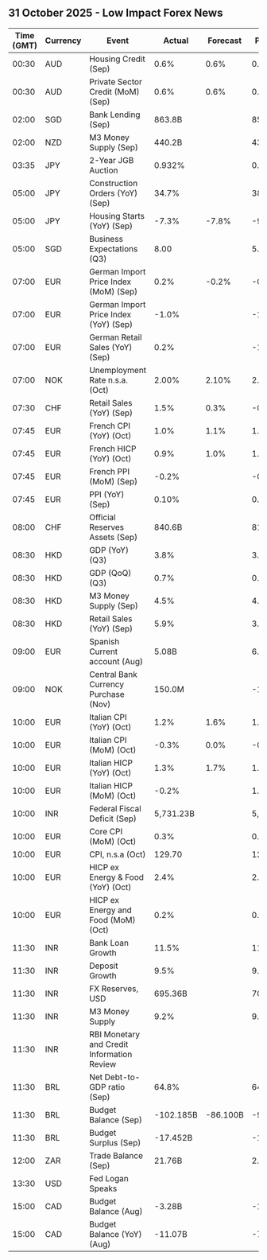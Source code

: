 ## 31 October 2025 - Low Impact Forex News

| Time (GMT) | Currency | Event | Actual | Forecast | Previous |
|------|----------|-------|--------|----------|----------|
| 00:30 | AUD | Housing Credit (Sep) | 0.6% | 0.6% | 0.6% |
| 00:30 | AUD | Private Sector Credit (MoM) (Sep) | 0.6% | 0.6% | 0.6% |
| 02:00 | SGD | Bank Lending (Sep) | 863.8B |  | 851.7B |
| 02:00 | NZD | M3 Money Supply (Sep) | 440.2B |  | 436.6B |
| 03:35 | JPY | 2-Year JGB Auction | 0.932% |  | 0.949% |
| 05:00 | JPY | Construction Orders (YoY) (Sep) | 34.7% |  | 38.9% |
| 05:00 | JPY | Housing Starts (YoY) (Sep) | -7.3% | -7.8% | -9.8% |
| 05:00 | SGD | Business Expectations (Q3) | 8.00 |  | 5.00 |
| 07:00 | EUR | German Import Price Index (MoM) (Sep) | 0.2% | -0.2% | -0.5% |
| 07:00 | EUR | German Import Price Index (YoY) (Sep) | -1.0% |  | -1.5% |
| 07:00 | EUR | German Retail Sales (YoY) (Sep) | 0.2% |  | -1.6% |
| 07:00 | NOK | Unemployment Rate n.s.a. (Oct) | 2.00% | 2.10% | 2.10% |
| 07:30 | CHF | Retail Sales (YoY) (Sep) | 1.5% | 0.3% | -0.4% |
| 07:45 | EUR | French CPI (YoY) (Oct) | 1.0% | 1.1% | 1.2% |
| 07:45 | EUR | French HICP (YoY) (Oct) | 0.9% | 1.0% | 1.1% |
| 07:45 | EUR | French PPI (MoM) (Sep) | -0.2% |  | -0.2% |
| 07:45 | EUR | PPI (YoY) (Sep) | 0.10% |  | 0.10% |
| 08:00 | CHF | Official Reserves Assets (Sep) | 840.6B |  | 818.8B |
| 08:30 | HKD | GDP (YoY) (Q3) | 3.8% |  | 3.1% |
| 08:30 | HKD | GDP (QoQ) (Q3) | 0.7% |  | 0.4% |
| 08:30 | HKD | M3 Money Supply (Sep) | 4.5% |  | 4.0% |
| 08:30 | HKD | Retail Sales (YoY) (Sep) | 5.9% |  | 3.8% |
| 09:00 | EUR | Spanish Current account (Aug) | 5.08B |  | 6.27B |
| 09:00 | NOK | Central Bank Currency Purchase (Nov) | 150.0M |  | -150.0M |
| 10:00 | EUR | Italian CPI (YoY) (Oct) | 1.2% | 1.6% | 1.6% |
| 10:00 | EUR | Italian CPI (MoM) (Oct) | -0.3% | 0.0% | -0.2% |
| 10:00 | EUR | Italian HICP (YoY) (Oct) | 1.3% | 1.7% | 1.8% |
| 10:00 | EUR | Italian HICP (MoM) (Oct) | -0.2% |  | 1.3% |
| 10:00 | INR | Federal Fiscal Deficit (Sep) | 5,731.23B |  | 5,981.53B |
| 10:00 | EUR | Core CPI (MoM) (Oct) | 0.3% |  | 0.1% |
| 10:00 | EUR | CPI, n.s.a (Oct) | 129.70 |  | 129.43 |
| 10:00 | EUR | HICP ex Energy & Food (YoY) (Oct) | 2.4% |  | 2.4% |
| 10:00 | EUR | HICP ex Energy and Food (MoM) (Oct) | 0.2% |  | 0.1% |
| 11:30 | INR | Bank Loan Growth | 11.5% |  | 11.4% |
| 11:30 | INR | Deposit Growth | 9.5% |  | 9.9% |
| 11:30 | INR | FX Reserves, USD | 695.36B |  | 702.28B |
| 11:30 | INR | M3 Money Supply | 9.2% |  | 9.9% |
| 11:30 | INR | RBI Monetary and Credit Information Review |  |  |  |
| 11:30 | BRL | Net Debt-to-GDP ratio (Sep) | 64.8% |  | 64.2% |
| 11:30 | BRL | Budget Balance (Sep) | -102.185B | -86.100B | -91.516B |
| 11:30 | BRL | Budget Surplus (Sep) | -17.452B |  | -17.255B |
| 12:00 | ZAR | Trade Balance (Sep) | 21.76B |  | 2.37B |
| 13:30 | USD | Fed Logan Speaks |  |  |  |
| 15:00 | CAD | Budget Balance (Aug) | -3.28B |  | -1.51B |
| 15:00 | CAD | Budget Balance (YoY) (Aug) | -11.07B |  | -7.79B |
